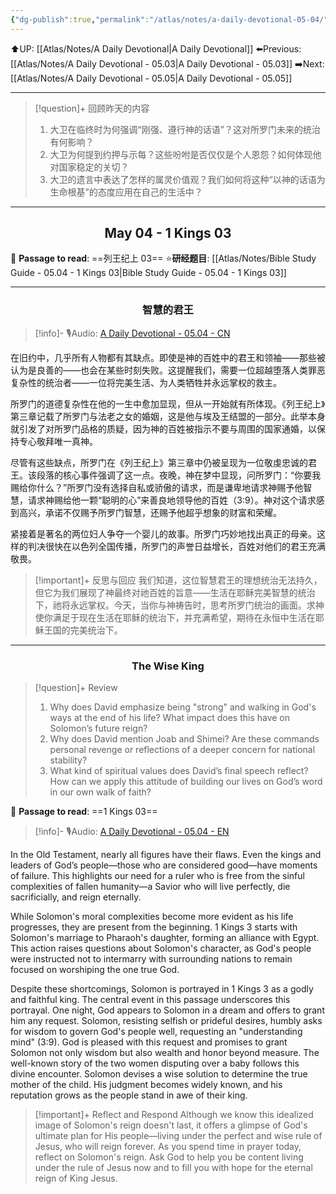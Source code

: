 ```yaml
---
{"dg-publish":true,"permalink":"/atlas/notes/a-daily-devotional-05-04/","noteIcon":""}
---
```


 ⬆️UP: [[Atlas/Notes/A Daily Devotional\|A Daily Devotional]]
⬅️Previous: [[Atlas/Notes/A Daily Devotional - 05.03\|A Daily Devotional - 05.03]]
➡️Next: [[Atlas/Notes/A Daily Devotional - 05.05\|A Daily Devotional - 05.05]]

---

> [!question]+ 回顾昨天的内容
> 1. 大卫在临终时为何强调“刚强、遵行神的话语”？这对所罗门未来的统治有何影响？
> 2. 大卫为何提到约押与示每？这些吩咐是否仅仅是个人恩怨？如何体现他对国家稳定的关切？
> 3. 大卫的遗言中表达了怎样的属灵价值观？我们如何将这种“以神的话语为生命根基”的态度应用在自己的生活中？

---
## <center>May 04 -  1 Kings 03</center>

📖 **Passage to read**: ==列王纪上 03==
⭐**研经题目**: [[Atlas/Notes/Bible Study Guide - 05.04 - 1 Kings 03\|Bible Study Guide - 05.04 - 1 Kings 03]]

---
### <center>智慧的君王</center>

> [!info]- 🎙️Audio: [A Daily Devotional - 05.04 - CN]()

在旧约中，几乎所有人物都有其缺点。即使是神的百姓中的君王和领袖——那些被认为是良善的——也会在某些时刻失败。这提醒我们，需要一位超越堕落人类罪恶复杂性的统治者——一位将完美生活、为人类牺牲并永远掌权的救主。

所罗门的道德复杂性在他的一生中愈加显现，但从一开始就有所体现。《列王纪上》第三章记载了所罗门与法老之女的婚姻，这是他与埃及王结盟的一部分。此举本身就引发了对所罗门品格的质疑，因为神的百姓被指示不要与周围的国家通婚，以保持专心敬拜唯一真神。

尽管有这些缺点，所罗门在《列王纪上》第三章中仍被呈现为一位敬虔忠诚的君王。该段落的核心事件强调了这一点。夜晚，神在梦中显现，问所罗门：“你要我赐给你什么？”所罗门没有选择自私或骄傲的请求，而是谦卑地请求神赐予他智慧，请求神赐给他一颗“聪明的心”来善良地领导他的百姓（3:9）。神对这个请求感到高兴，承诺不仅赐予所罗门智慧，还赐予他超乎想象的财富和荣耀。

紧接着是著名的两位妇人争夺一个婴儿的故事。所罗门巧妙地找出真正的母亲。这样的判决很快在以色列全国传播，所罗门的声誉日益增长，百姓对他们的君王充满敬畏。

> [!important]+ 反思与回应
我们知道，这位智慧君王的理想统治无法持久，但它为我们展现了神最终对祂百姓的旨意——生活在耶稣完美智慧的统治下，祂将永远掌权。今天，当你与神祷告时，思考所罗门统治的画面。求神使你满足于现在生活在耶稣的统治下，并充满希望，期待在永恒中生活在耶稣王国的完美统治下。

---
### <center>The Wise King</center>

> [!question]+ Review
> 1. ⁠Why does David emphasize being "strong" and walking in God's ways at the end of his life? What impact does this have on Solomon’s future reign?
> 2. Why does David mention Joab and Shimei? Are these commands personal revenge or reflections of a deeper concern for national stability?
> 3. What kind of spiritual values does David’s final speech reflect? How can we apply this attitude of building our lives on God’s word in our own walk of faith?

📖 **Passage to read**: ==1 Kings 03==

> [!info]- 🎙️Audio: [A Daily Devotional - 05.04 - EN]()  

In the Old Testament, nearly all figures have their flaws. Even the kings and leaders of God’s people—those who are considered good—have moments of failure. This highlights our need for a ruler who is free from the sinful complexities of fallen humanity—a Savior who will live perfectly, die sacrificially, and reign eternally.

While Solomon's moral complexities become more evident as his life progresses, they are present from the beginning. 1 Kings 3 starts with Solomon's marriage to Pharaoh's daughter, forming an alliance with Egypt. This action raises questions about Solomon's character, as God's people were instructed not to intermarry with surrounding nations to remain focused on worshiping the one true God.

Despite these shortcomings, Solomon is portrayed in 1 Kings 3 as a godly and faithful king. The central event in this passage underscores this portrayal. One night, God appears to Solomon in a dream and offers to grant him any request. Solomon, resisting selfish or prideful desires, humbly asks for wisdom to govern God's people well, requesting an "understanding mind" (3:9). God is pleased with this request and promises to grant Solomon not only wisdom but also wealth and honor beyond measure.
 The well-known story of the two women disputing over a baby follows this divine encounter. Solomon devises a wise solution to determine the true mother of the child. His judgment becomes widely known, and his reputation grows as the people stand in awe of their king.

> [!important]+ Reflect and Respond
Although we know this idealized image of Solomon's reign doesn't last, it offers a glimpse of God's ultimate plan for His people—living under the perfect and wise rule of Jesus, who will reign forever. As you spend time in prayer today, reflect on Solomon's reign. Ask God to help you be content living under the rule of Jesus now and to fill you with hope for the eternal reign of King Jesus.







 


































